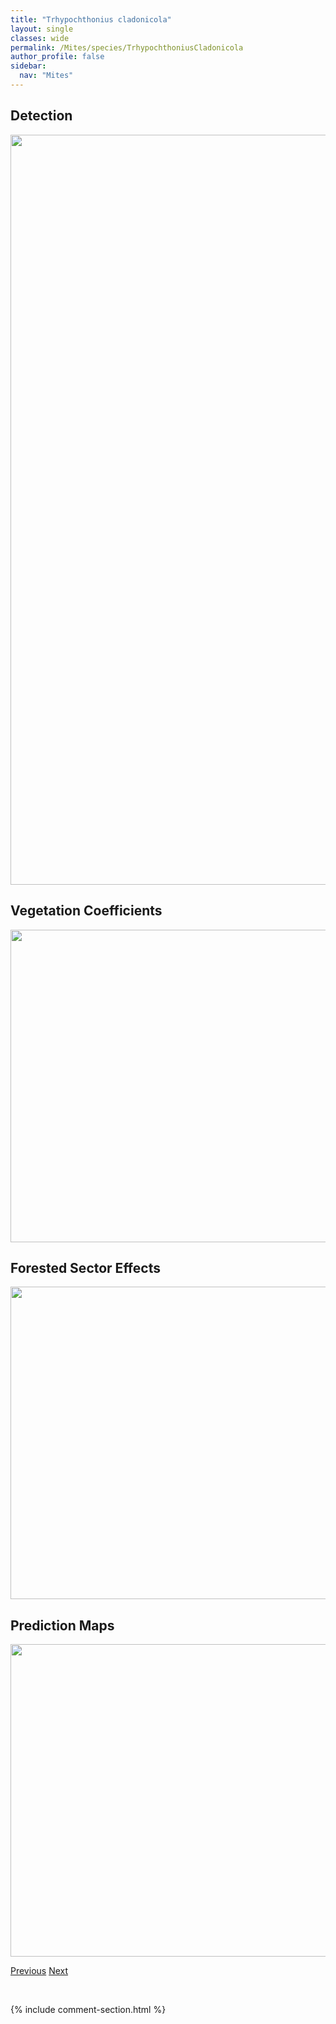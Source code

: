 ```yaml
---
title: "Trhypochthonius cladonicola"
layout: single
classes: wide
permalink: /Mites/species/TrhypochthoniusCladonicola
author_profile: false
sidebar:
  nav: "Mites"
---
```


<h2>Detection</h2>

<a href="https://drive.google.com/uc?export=view&id=1P0L-XnjCHTdyD8IZ6BSTyrODOI9croA9">
<img src="https://drive.google.com/uc?export=view&id=1P0L-XnjCHTdyD8IZ6BSTyrODOI9croA9" height = "1200" width = "800">
</a>


<h2>Vegetation Coefficients</h2>

<a href="https://drive.google.com/uc?export=view&id=1Tf2zpU6Hxw1hCLUm--JyOObocLA0tb_9">
<img src="https://drive.google.com/uc?export=view&id=1Tf2zpU6Hxw1hCLUm--JyOObocLA0tb_9" height = "500" width = "1000">
</a>


<h2>Forested Sector Effects</h2>

<a href="https://drive.google.com/uc?export=view&id=1FNMxAUnzGO8KApGTjMXVwrDjbzsZjri1">
<img src="https://drive.google.com/uc?export=view&id=1FNMxAUnzGO8KApGTjMXVwrDjbzsZjri1" height = "500" width = "1000">
</a>


<h2>Prediction Maps</h2>

<a href="https://drive.google.com/uc?export=view&id=1Ql_7DoZFAK0FyOfauOgQOD_Spc9Fmksf">
<img src="https://drive.google.com/uc?export=view&id=1Ql_7DoZFAK0FyOfauOgQOD_Spc9Fmksf" height = "500" width = "1000">
</a>


<a href="/DevelopmentWebsite/Mites/species/TrhypochthoniellusSetosusCanadensis" class="pagination--pager" title="Trhypochthoniellus setosus canadensis">Previous</a> <a href="/DevelopmentWebsite/Mites/species/TrhypochthoniusNigricans" class="pagination--pager" title="Trhypochthonius nigricans">Next</a>

<p>&nbsp;</p>

{% include comment-section.html %}
